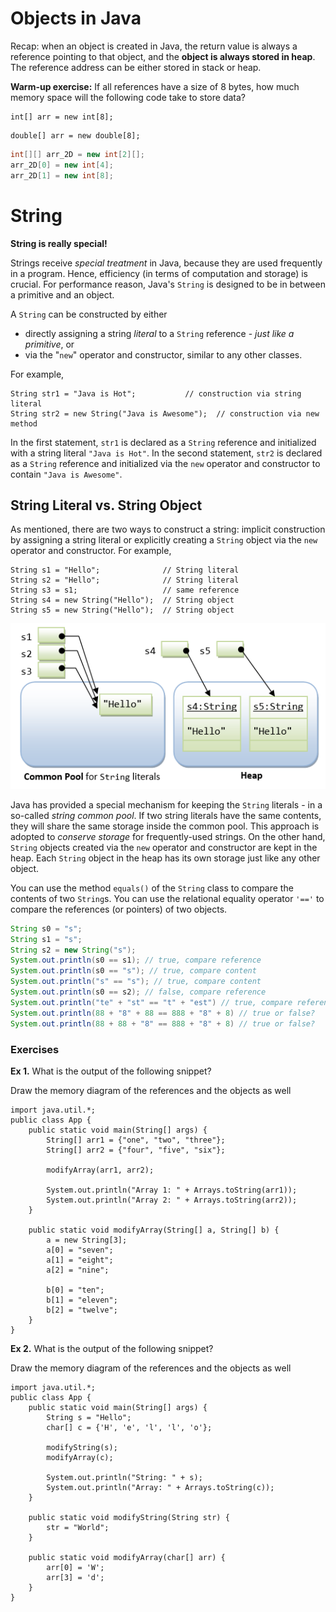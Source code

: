 # Objects in Java

Recap: when an object is created in Java, the return value is always a reference pointing to that object, and the **object is always stored in heap**. The reference address can be either stored in stack or heap.

**Warm-up exercise:** If all references have a size of 8 bytes, how much memory space will the following code take to store data?

```
int[] arr = new int[8];
```

```
double[] arr = new double[8];
```

```Java
int[][] arr_2D = new int[2][];
arr_2D[0] = new int[4];
arr_2D[1] = new int[8];
```

# String

**String is really special!**

Strings receive *special treatment* in Java, because they are used frequently in a program. Hence, efficiency (in terms of computation and storage) is crucial. For performance reason, Java's `String` is designed to be in between a primitive and an object.

A `String` can be constructed by either

- directly assigning a string *literal* to a `String` reference - *just like a primitive*, or
- via the "`new`" operator and constructor, similar to any other classes.

For example,

```
String str1 = "Java is Hot";           // construction via string literal
String str2 = new String("Java is Awesome");  // construction via new method
```

In the first statement, `str1` is declared as a `String` reference and initialized with a string literal `"Java is Hot"`. In the second statement, `str2` is declared as a `String` reference and initialized via the `new` operator and constructor to contain `"Java is Awesome"`.

## String Literal vs. String Object

As mentioned, there are two ways to construct a string: implicit construction by assigning a string literal or explicitly creating a `String` object via the `new` operator and constructor. For example,

```
String s1 = "Hello";              // String literal
String s2 = "Hello";              // String literal
String s3 = s1;                   // same reference
String s4 = new String("Hello");  // String object
String s5 = new String("Hello");  // String object
```

![c6637d410f0c4ef0d4aef1cafe71942d.png](./_resources/c6637d410f0c4ef0d4aef1cafe71942d.png)

Java has provided a special mechanism for keeping the `String` literals - in a so-called *string common pool*. If two string literals have the same contents, they will share the same storage inside the common pool. This approach is adopted to *conserve storage* for frequently-used strings. On the other hand, `String` objects created via the `new` operator and constructor are kept in the heap. Each `String` object in the heap has its own storage just like any other object.

You can use the method `equals()` of the `String` class to compare the contents of two `String`s. You can use the relational equality operator `'=='` to compare the references (or pointers) of two objects.

```Java
String s0 = "s";
String s1 = "s";
String s2 = new String("s");
System.out.println(s0 == s1); // true, compare reference
System.out.println(s0 == "s"); // true, compare content
System.out.println("s" == "s"); // true, compare content
System.out.println(s0 == s2); // false, compare reference
System.out.println("te" + "st" == "t" + "est") // true, compare reference
System.out.println(88 + "8" + 88 == 888 + "8" + 8) // true or false?
System.out.println(88 + 88 + "8" == 888 + "8" + 8) // true or false?
```

### Exercises

**Ex 1.** What is the output of the following snippet?

Draw the memory diagram of the references and the objects as well

```
import java.util.*;
public class App {
    public static void main(String[] args) {
        String[] arr1 = {"one", "two", "three"};
        String[] arr2 = {"four", "five", "six"};
        
        modifyArray(arr1, arr2);
        
        System.out.println("Array 1: " + Arrays.toString(arr1));
        System.out.println("Array 2: " + Arrays.toString(arr2));
    }
    
    public static void modifyArray(String[] a, String[] b) {
        a = new String[3];
        a[0] = "seven";
        a[1] = "eight";
        a[2] = "nine";
        
        b[0] = "ten";
        b[1] = "eleven";
        b[2] = "twelve";
    }
}
```

**Ex 2.** What is the output of the following snippet?

Draw the memory diagram of the references and the objects as well

```
import java.util.*;
public class App {
    public static void main(String[] args) {
        String s = "Hello";
        char[] c = {'H', 'e', 'l', 'l', 'o'};
        
        modifyString(s);
        modifyArray(c);
        
        System.out.println("String: " + s);
        System.out.println("Array: " + Arrays.toString(c));
    }
    
    public static void modifyString(String str) {
        str = "World";
    }
    
    public static void modifyArray(char[] arr) {
        arr[0] = 'W';
        arr[3] = 'd';
    }
}
```